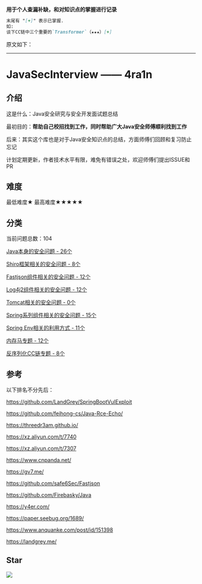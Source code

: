 **用于个人查漏补缺，和对知识点的掌握进行记录**

```md
末尾有 "[+]" 表示已掌握.
如:
谈下CC链中三个重要的`Transformer`（★★★）[+]
```



原文如下：

---

# JavaSecInterview —— 4ra1n

## 介绍

这是什么：Java安全研究与安全开发面试题总结

最初目的：**帮助自己校招找到工作，同时帮助广大Java安全师傅顺利找到工作**

后来：其实这个库也是对于Java安全知识点的总结，方面师傅们回顾和复习防止忘记

计划定期更新，作者技术水平有限，难免有错误之处，欢迎师傅们提出ISSUE和PR

## 难度

最低难度★   最高难度★★★★★

## 分类

当前问题总数：104

[Java本身的安全问题 - 26个](https://github.com/4ra1n/JavaSecInterview/tree/master/java)

[Shiro框架相关的安全问题 - 8个](https://github.com/4ra1n/JavaSecInterview/tree/master/shiro)

[Fastjson组件相关的安全问题 - 12个](https://github.com/4ra1n/JavaSecInterview/tree/master/fastjson)

[Log4j2组件相关的安全问题 - 12个](https://github.com/4ra1n/JavaSecInterview/tree/master/log4j2)

[Tomcat相关的安全问题 - 0个](https://github.com/4ra1n/JavaSecInterview/tree/master/tomcat)

[Spring系列组件相关的安全问题 - 15个](https://github.com/4ra1n/JavaSecInterview/tree/master/spring)

[Spring Env相关的利用方式 - 11个](https://github.com/4ra1n/JavaSecInterview/tree/master/spring-env)

[内存马专题 - 12个](https://github.com/4ra1n/JavaSecInterview/tree/master/memshell)

[反序列化CC链专题 - 8个](https://github.com/4ra1n/JavaSecInterview/tree/master/cc)

## 参考

以下排名不分先后：

https://github.com/LandGrey/SpringBootVulExploit

https://github.com/feihong-cs/Java-Rce-Echo/

https://threedr3am.github.io/

https://xz.aliyun.com/t/7740

https://xz.aliyun.com/t/7307

https://www.cnpanda.net/

https://gv7.me/

https://github.com/safe6Sec/Fastjson

https://github.com/Firebasky/Java

https://y4er.com/

https://paper.seebug.org/1689/

https://www.anquanke.com/post/id/151398

https://landgrey.me/

## Star

![](https://starchart.cc/4ra1n/JavaSecInterview.svg)
